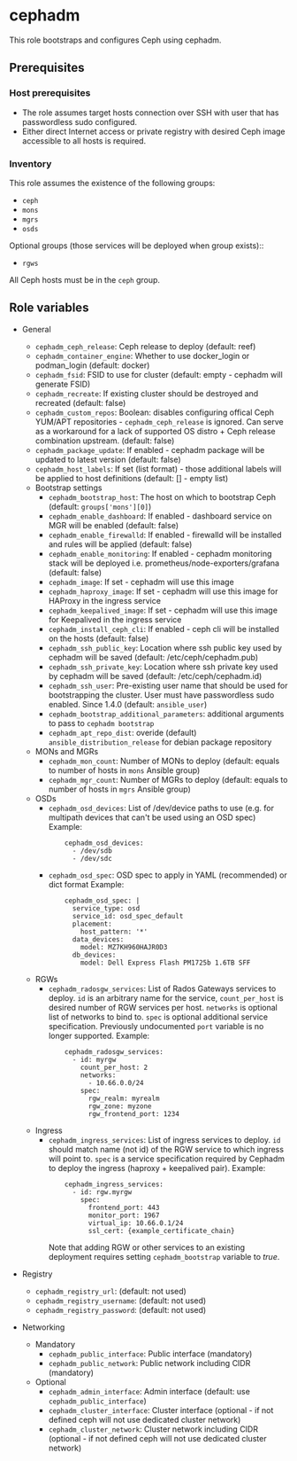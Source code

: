# cephadm

This role bootstraps and configures Ceph using cephadm.

## Prerequisites

### Host prerequisites

* The role assumes target hosts connection over SSH with user that has passwordless sudo configured.
* Either direct Internet access or private registry with desired Ceph image accessible to all hosts is required.

### Inventory

This role assumes the existence of the following groups:

* `ceph`
* `mons`
* `mgrs`
* `osds`

Optional groups (those services will be deployed when group exists)::

* `rgws`

All Ceph hosts must be in the `ceph` group.

## Role variables

* General
  * `cephadm_ceph_release`: Ceph release to deploy (default: reef)
  * `cephadm_container_engine`: Whether to use docker_login or podman_login (default: docker)
  * `cephadm_fsid`: FSID to use for cluster (default: empty - cephadm will generate FSID)
  * `cephadm_recreate`: If existing cluster should be destroyed and recreated (default: false)
  * `cephadm_custom_repos`: Boolean: disables configuring offical Ceph YUM/APT repositories - `cephadm_ceph_release` is ignored. Can serve as a workaround for a lack of supported OS distro + Ceph release combination upstream. (default: false)
  * `cephadm_package_update`: If enabled - cephadm package will be updated to latest version (default: false)
  * `cephadm_host_labels`: If set (list format) - those additional labels will be applied to host definitions (default: [] - empty list)
  * Bootstrap settings
    * `cephadm_bootstrap_host`: The host on which to bootstrap Ceph (default: `groups['mons'][0]`)
    * `cephadm_enable_dashboard`: If enabled - dashboard service on MGR will be enabled (default: false)
    * `cephadm_enable_firewalld`: If enabled - firewalld will be installed and rules will be applied (default: false)
    * `cephadm_enable_monitoring`: If enabled - cephadm monitoring stack will be deployed i.e. prometheus/node-exporters/grafana (default: false)
    * `cephadm_image`: If set - cephadm will use this image
    * `cephadm_haproxy_image`: If set - cephadm will use this image for HAProxy in the ingress service
    * `cephadm_keepalived_image`: If set - cephadm will use this image for Keepalived in the ingress service
    * `cephadm_install_ceph_cli`: If enabled - ceph cli will be installed on the hosts (default: false)
    * `cephadm_ssh_public_key`: Location where ssh public key used by cephadm will be saved (default: /etc/ceph/cephadm.pub)
    * `cephadm_ssh_private_key`: Location where ssh private key used by cephadm will be saved (default: /etc/ceph/cephadm.id)
    * `cephadm_ssh_user`: Pre-existing user name that should be used for bootstrapping the cluster. User must have passwordless sudo enabled. Since 1.4.0 (default: `ansible_user`)
    * `cephadm_bootstrap_additional_parameters`: additional arguments to pass to `cephadm bootstrap`
    * `cephadm_apt_repo_dist`: overide (default) `ansible_distribution_release` for debian package repository
  * MONs and MGRs
    * `cephadm_mon_count`: Number of MONs to deploy (default: equals to number of hosts in `mons` Ansible group)
    * `cephadm_mgr_count`: Number of MGRs to deploy (default: equals to number of hosts in `mgrs` Ansible group)
  * OSDs
    * `cephadm_osd_devices`: List of /dev/device paths to use (e.g. for multipath devices that can't be used using an OSD spec)
      Example:
      ```
          cephadm_osd_devices:
            - /dev/sdb
            - /dev/sdc
      ```
    * `cephadm_osd_spec`: OSD spec to apply in YAML (recommended) or dict format
      Example:
      ```
          cephadm_osd_spec: |
            service_type: osd
            service_id: osd_spec_default
            placement:
              host_pattern: '*'
            data_devices:
              model: MZ7KH960HAJR0D3
            db_devices:
              model: Dell Express Flash PM1725b 1.6TB SFF
      ```
  * RGWs
    * `cephadm_radosgw_services`: List of Rados Gateways services to deploy. `id` is an arbitrary name for the service,
      `count_per_host` is desired number of RGW services per host. `networks` is optional list of networks to bind to.
      `spec` is optional additional service specification. Previously undocumented `port` variable is no longer supported.
      Example:
      ```
          cephadm_radosgw_services:
            - id: myrgw
              count_per_host: 2
              networks:
                - 10.66.0.0/24
              spec:
                rgw_realm: myrealm
                rgw_zone: myzone
                rgw_frontend_port: 1234
      ```
  * Ingress
    * `cephadm_ingress_services`: List of ingress services to deploy. `id` should match name (not id) of the RGW service to
      which ingress will point to. `spec` is a service specification required by Cephadm to deploy the ingress (haproxy +
      keepalived pair).
      Example:
      ```
          cephadm_ingress_services:
            - id: rgw.myrgw
              spec:
                frontend_port: 443
                monitor_port: 1967
                virtual_ip: 10.66.0.1/24
                ssl_cert: {example_certificate_chain}
      ```
      Note that adding RGW or other services to an existing deployment requires setting `cephadm_bootstrap` variable to *true*.

* Registry
    * `cephadm_registry_url`: (default: not used)
    * `cephadm_registry_username`: (default: not used)
    * `cephadm_registry_password`: (default: not used)

* Networking
  * Mandatory
    * `cephadm_public_interface`: Public interface (mandatory)
    * `cephadm_public_network`: Public network including CIDR (mandatory)
  * Optional
    * `cephadm_admin_interface`: Admin interface (default: use ``cephadm_public_interface``)
    * `cephadm_cluster_interface`: Cluster interface (optional - if not defined ceph will not use dedicated cluster network)
    * `cephadm_cluster_network`: Cluster network including CIDR (optional - if not defined ceph will not use dedicated cluster network)
